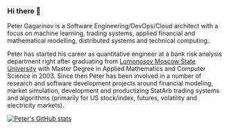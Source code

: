 ### Hi there 👋

Peter Gagarinov is a Software Engineering/DevOps/Cloud architect with a focus on machine learning, trading systems, applied financial and mathematical modelling, distributed systems and technical computing.

Peter has started his career as quantitative engineer at a bank risk analysis department right after graduating from [Lomonosov Moscow State University](https://www.msu.ru/en/) with Master Degree in Applied Mathematics and Computer Science in 2003. Since then Peter has been involved in a number of research and software development projects around financial modeling, market simulation, development and productizing StatArb trading systems and algorithms (primarily for US stock/index, futures, volatility and electricity markets).


[![Peter's GitHub stats](https://github-readme-stats.vercel.app/api?username=pgagarinov)](https://github.com/anuraghazra/github-readme-stats)
